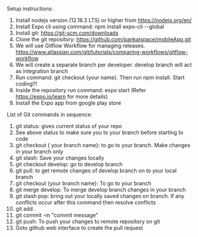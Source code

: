 Setup instructions:
1. Install nodejs version (12.18.3 LTS) or higher from https://nodejs.org/en/
2. Install Expo cli using command: npm install expo-cli --global 
3. Install git: https://git-scm.com/downloads
4. Clone the git repository: https://github.com/pankajspace/mobileApp.git
5. We will use Gitflow Workflow for managing releases. https://www.atlassian.com/git/tutorials/comparing-workflows/gitflow-workflow
6. We will create a separate branch per developer. develop branch will act as integration branch
7. Run command: git checkout {your name}. Then run npm install. Start coding!!!
8. Inside the repository run command: expo start (Refer https://expo.io/learn for more details)
9. Install the Expo app from google play store


List of Git commands in sequence:
1. git status: gives current status of your repo
2. See above status to make sure you to your branch before starting to code
3. git checkout { your branch name}: to go to your branch. Make changes in your branch only
5. git stash: Save your changes locally
6. git checkout develop: go to develop branch
7. git pull: to get remote changes of develop branch on to your local branch
8. git checkout {your branch name}: To go to your branch
9. git merge develop: To merge develop branch changes in your branch
10. git stash pop: bring out your locally saved changes on branch. If any conflicts occur after this command then resolve conflicts
11. git add .
12. git commit -m "commit message"
13. git push: To push your changes to remote repository on git
14. Goto github web interface to create the pull request
